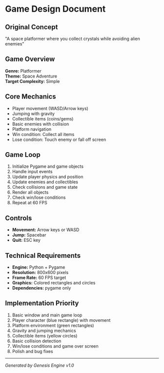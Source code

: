 # Game Design Document

## Original Concept
"A space platformer where you collect crystals while avoiding alien enemies"

## Game Overview
**Genre:** Platformer  
**Theme:** Space Adventure  
**Target Complexity:** Simple  

## Core Mechanics
- Player movement (WASD/Arrow keys)
- Jumping with gravity
- Collectible items (coins/gems)
- Basic enemies with collision
- Platform navigation
- Win condition: Collect all items
- Lose condition: Touch enemy or fall off screen

## Game Loop
1. Initialize Pygame and game objects
2. Handle input events
3. Update player physics and position
4. Update enemies and collectibles
5. Check collisions and game state
6. Render all objects
7. Check win/lose conditions
8. Repeat at 60 FPS

## Controls
- **Movement:** Arrow keys or WASD
- **Jump:** Spacebar
- **Quit:** ESC key

## Technical Requirements
- **Engine:** Python + Pygame
- **Resolution:** 800x600 pixels
- **Frame Rate:** 60 FPS target
- **Graphics:** Colored rectangles and circles
- **Dependencies:** pygame only

## Implementation Priority
1. Basic window and main game loop
2. Player character (blue rectangle) with movement
3. Platform environment (green rectangles)
4. Gravity and jumping mechanics
5. Collectible items (yellow circles)
6. Basic collision detection
7. Win/lose conditions and game over screen
8. Polish and bug fixes

---
*Generated by Genesis Engine v1.0*
